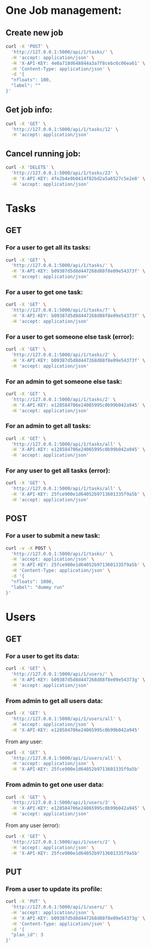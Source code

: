 # One Job management:

## Create new job

```bash
curl -X 'POST' \
  'http://127.0.0.1:5000/api/1/tasks/' \
  -H 'accept: application/json' \
  -H 'X-API-KEY: 4e0a718d648844a3a7f8cebc6c06ea61' \
  -H 'Content-Type: application/json' \
  -d '{
  "nfloats": 100,
  "label": ""
}'
```

## Get job info:
```bash
curl -X 'GET' \
  'http://127.0.0.1:5000/api/1/tasks/12' \
  -H 'accept: application/json'
```

## Cancel running job:
```bash
curl -X 'DELETE' \
  'http://127.0.0.1:5000/api/1/tasks/23' \
  -H 'X-API-KEY: 4fe2b4e9b0414f82bd2a5a6527c5e2e8' \
  -H 'accept: application/json'
```

# Tasks

## GET

### For a user to get all its tasks:
```bash
curl -X 'GET' \
  'http://127.0.0.1:5000/api/1/tasks/' \
  -H 'X-API-KEY: b09387d5d8d447268d88f8e09e54373f' \
  -H 'accept: application/json'
```

### For a user to get one task:
```bash
curl -X 'GET' \
  'http://127.0.0.1:5000/api/1/tasks/7' \
  -H 'X-API-KEY: b09387d5d8d447268d88f8e09e54373f' \
  -H 'accept: application/json'
```

### For a user to get someone else task (error):
```bash
curl -X 'GET' \
  'http://127.0.0.1:5000/api/1/tasks/2' \
  -H 'X-API-KEY: b09387d5d8d447268d88f8e09e54373f' \
  -H 'accept: application/json'
```

### For an admin to get someone else task:
```bash
curl -X 'GET' \
  'http://127.0.0.1:5000/api/1/tasks/2' \
  -H 'X-API-KEY: e128584706e24065995c0b99b042a945' \
  -H 'accept: application/json'
```

### For an admin to get all tasks:
```bash
curl -X 'GET' \
  'http://127.0.0.1:5000/api/1/tasks/all' \
  -H 'X-API-KEY: e128584706e24065995c0b99b042a945' \
  -H 'accept: application/json'
```

### For any user to get all tasks (error):
```bash
curl -X 'GET' \
  'http://127.0.0.1:5000/api/1/tasks/all' \
  -H 'X-API-KEY: 25fce900e1d64052b9713601335f9a5b' \
  -H 'accept: application/json'
```

## POST

### For a user to submit a new task:

```bash
curl -v -X POST \
  'http://127.0.0.1:5000/api/1/tasks/' \
  -H 'accept: application/json' \
  -H 'X-API-KEY: 25fce900e1d64052b9713601335f9a5b' \
  -H 'Content-Type: application/json' \
  -d '{
  "nfloats": 1000,
  "label": "dummy run"
}'
```


# Users

## GET

### For a user to get its data:
```bash
curl -X 'GET' \
  'http://127.0.0.1:5000/api/1/users/' \
  -H 'X-API-KEY: b09387d5d8d447268d88f8e09e54373g' \
  -H 'accept: application/json'
```

### From admin to get all users data:
```bash
curl -X 'GET' \
  'http://127.0.0.1:5000/api/1/users/all' \
  -H 'accept: application/json' \
  -H 'X-API-KEY: e128584706e24065995c0b99b042a945'
```

From any user:
```bash
curl -X 'GET' \
  'http://127.0.0.1:5000/api/1/users/all' \
  -H 'accept: application/json' \
  -H 'X-API-KEY: 25fce900e1d64052b9713601335f9a5b'
```

### From admin to get one user data:
```bash
curl -X 'GET' \
  'http://127.0.0.1:5000/api/1/users/3' \
  -H 'X-API-KEY: e128584706e24065995c0b99b042a945' \
  -H 'accept: application/json'
```

From any user (error):
```bash
curl -X 'GET' \
  'http://127.0.0.1:5000/api/1/users/2' \
  -H 'accept: application/json' \
  -H 'X-API-KEY: 25fce900e1d64052b9713601335f9a5b'
```

## PUT

### From a user to update its profile:

```bash
curl -X 'PUT' \
  'http://127.0.0.1:5000/api/1/users/' \
  -H 'accept: application/json' \
  -H 'X-API-KEY: b09387d5d8d447268d88f8e09e54373g' \
  -H 'Content-Type: application/json' \
  -d '{
  "plan_id": 3
}'
```